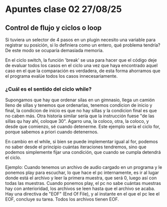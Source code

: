 # Apuntes clase 02 27/08/25

## Control de flujo y ciclos o loop

Si tuviera un selector de 4 pasos en un plugin necesito una variable para registrar su posición, si lo definiera como un entero, qué problema tendría?
De este modo se ocuparía demasiada memoria.

En el ciclo switch, la función 'break' se usa para hacer que el código deje de evaluar todos los casos en el ciclo una vez que haya encontrado aquel caso en el que la comparación es verdadera,
de esta forma ahorramos que el programa evalúe todos los casos innecesariamente.

### ¿Cuál es el sentido del ciclo while?

Supongamos que hay que ordenar silas en un gimnasio, llega un camión lleno de sillas y tenemos que ordenarlas, tenemos condicion de inicio y final, la condicion de inicio es que no hay sillas
y la condicion final es que no caben más. Otra historia similar sería que la instrucción fuese "de las sillas qu hay ahí, coloque 30". Agarro una, la coloco, otra, la coloco, y desde que comienzo, sé cuando 
detenerme. Este ejemplo sería el ciclo for, porque sabemos a priori cuando detenernos. 

En cambio en el while, si bien se puede implementar igual al for, podemos no saber desde el principio cuántas iteraciones tendremos, sino que podemos simplemente fijar una condición, que cuando se cumpla 
detendrá el ciclo.

Ejemplo: Cuando tenemos un archivo de audio cargado en un programa y le ponemos play para escuchar, lo que hace el pc internamente, es ir al lugar donde está el archivo y leer la primera muestra, que será 0, luego así 
con todas las muestras. Cuando ponemos play, el pc no sabe cuántas muestras hay con anterioridad, los archivos se leen hasta que el archivo se acaba. Hay una directiva de "EOF" (End Of File), y al instante
en el que el pc lee el EOF, concluye su tarea. Todos los archivos tienen EOF.
